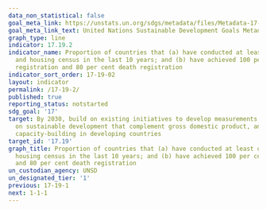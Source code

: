 ```yaml
---
data_non_statistical: false
goal_meta_link: https://unstats.un.org/sdgs/metadata/files/Metadata-17-19-02a.pdf
goal_meta_link_text: United Nations Sustainable Development Goals Metadata (pdf 468kB)
graph_type: line
indicator: 17.19.2
indicator_name: Proportion of countries that (a) have conducted at least one population
  and housing census in the last 10 years; and (b) have achieved 100 per cent birth
  registration and 80 per cent death registration
indicator_sort_order: 17-19-02
layout: indicator
permalink: /17-19-2/
published: true
reporting_status: notstarted
sdg_goal: '17'
target: By 2030, build on existing initiatives to develop measurements of progress
  on sustainable development that complement gross domestic product, and support statistical
  capacity-building in developing countries
target_id: '17.19'
graph_title: Proportion of countries that (a) have conducted at least one population and
  housing census in the last 10 years; and (b) have achieved 100 per cent birth registration
  and 80 per cent death registration
un_custodian_agency: UNSD
un_designated_tier: '1'
previous: 17-19-1
next: 1-1-1
---
```

